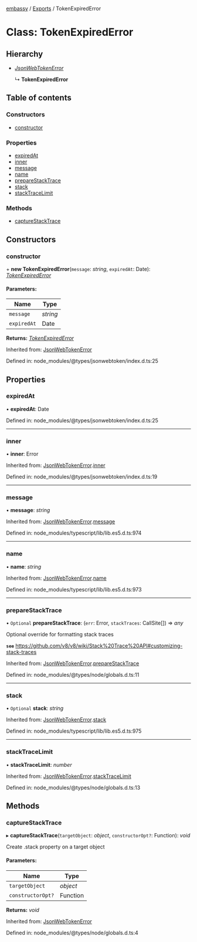 [embassy](../README.md) / [Exports](../modules.md) / TokenExpiredError

# Class: TokenExpiredError

## Hierarchy

* [*JsonWebTokenError*](jsonwebtokenerror.md)

  ↳ **TokenExpiredError**

## Table of contents

### Constructors

- [constructor](tokenexpirederror.md#constructor)

### Properties

- [expiredAt](tokenexpirederror.md#expiredat)
- [inner](tokenexpirederror.md#inner)
- [message](tokenexpirederror.md#message)
- [name](tokenexpirederror.md#name)
- [prepareStackTrace](tokenexpirederror.md#preparestacktrace)
- [stack](tokenexpirederror.md#stack)
- [stackTraceLimit](tokenexpirederror.md#stacktracelimit)

### Methods

- [captureStackTrace](tokenexpirederror.md#capturestacktrace)

## Constructors

### constructor

\+ **new TokenExpiredError**(`message`: *string*, `expiredAt`: Date): [*TokenExpiredError*](tokenexpirederror.md)

#### Parameters:

Name | Type |
------ | ------ |
`message` | *string* |
`expiredAt` | Date |

**Returns:** [*TokenExpiredError*](tokenexpirederror.md)

Inherited from: [JsonWebTokenError](jsonwebtokenerror.md)

Defined in: node_modules/@types/jsonwebtoken/index.d.ts:25

## Properties

### expiredAt

• **expiredAt**: Date

Defined in: node_modules/@types/jsonwebtoken/index.d.ts:25

___

### inner

• **inner**: Error

Inherited from: [JsonWebTokenError](jsonwebtokenerror.md).[inner](jsonwebtokenerror.md#inner)

Defined in: node_modules/@types/jsonwebtoken/index.d.ts:19

___

### message

• **message**: *string*

Inherited from: [JsonWebTokenError](jsonwebtokenerror.md).[message](jsonwebtokenerror.md#message)

Defined in: node_modules/typescript/lib/lib.es5.d.ts:974

___

### name

• **name**: *string*

Inherited from: [JsonWebTokenError](jsonwebtokenerror.md).[name](jsonwebtokenerror.md#name)

Defined in: node_modules/typescript/lib/lib.es5.d.ts:973

___

### prepareStackTrace

• `Optional` **prepareStackTrace**: (`err`: Error, `stackTraces`: CallSite[]) => *any*

Optional override for formatting stack traces

**`see`** https://github.com/v8/v8/wiki/Stack%20Trace%20API#customizing-stack-traces

Inherited from: [JsonWebTokenError](jsonwebtokenerror.md).[prepareStackTrace](jsonwebtokenerror.md#preparestacktrace)

Defined in: node_modules/@types/node/globals.d.ts:11

___

### stack

• `Optional` **stack**: *string*

Inherited from: [JsonWebTokenError](jsonwebtokenerror.md).[stack](jsonwebtokenerror.md#stack)

Defined in: node_modules/typescript/lib/lib.es5.d.ts:975

___

### stackTraceLimit

• **stackTraceLimit**: *number*

Inherited from: [JsonWebTokenError](jsonwebtokenerror.md).[stackTraceLimit](jsonwebtokenerror.md#stacktracelimit)

Defined in: node_modules/@types/node/globals.d.ts:13

## Methods

### captureStackTrace

▸ **captureStackTrace**(`targetObject`: *object*, `constructorOpt?`: Function): *void*

Create .stack property on a target object

#### Parameters:

Name | Type |
------ | ------ |
`targetObject` | *object* |
`constructorOpt?` | Function |

**Returns:** *void*

Inherited from: [JsonWebTokenError](jsonwebtokenerror.md)

Defined in: node_modules/@types/node/globals.d.ts:4
